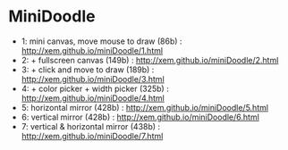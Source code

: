 MiniDoodle
==

- 1: mini canvas, move mouse to draw (86b) : http://xem.github.io/miniDoodle/1.html
- 2: + fullscreen canvas (149b) : http://xem.github.io/miniDoodle/2.html
- 3: + click and move to draw (189b) : http://xem.github.io/miniDoodle/3.html
- 4: + color picker + width picker (325b) : http://xem.github.io/miniDoodle/4.html
- 5: horizontal mirror (428b) : http://xem.github.io/miniDoodle/5.html
- 6: vertical mirror (428b) : http://xem.github.io/miniDoodle/6.html
- 7: vertical & horizontal mirror (438b) : http://xem.github.io/miniDoodle/7.html